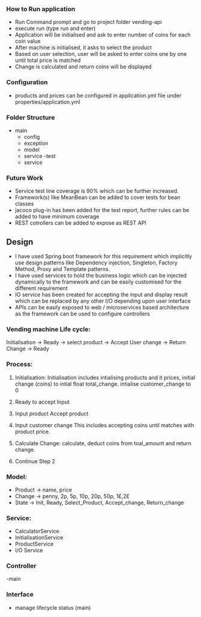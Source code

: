 ### How to Run application
- Run Command prompt and go to project folder vending-api
- execute run (type run and enter)
- Application will be initialised and ask to enter number of coins for each coin value
- After machine is initialised, it asks to select the product
- Based on user selection, user will be asked to enter coins one by one until total price is matched
- Change is calculated and return coins will be displayed

### Configuration
- products and prices can be configured in application.yml file under properties/application.yml


### Folder Structure
- main
  - config
  - exception
  - model
  - service
-test
  - service

### Future Work
- Service test line coverage is 90% which can be further increased.
- Framework(s) like MeanBean can be added to cover tests for bean classes
- jacoco plug-in has been added for the test report, further rules can be added to have minimum coverage
- REST cotrollers can be added to expose as REST API


## Design
- I have used Spring boot framework for this requirement which implicitly use design patterns like Dependency injection, Singleton, Factory Method, Proxy and Template patterns.
- I have used services to hold the business logic which can be injected dynamically to the framework and can be easily customised for the different requirement
- IO service  has been created for accepting the input and display result which can be replaced by any other I/O depending upon user interface
- APIs can be easily exposed to web / microservices based architecture as the framework can be used to configure controllers


### Vending machine Life cycle:

Initialisation -> Ready -> select product -> Accept User change -> Return Change -> Ready

### Process:

1. Initialisation:
   Initialisation includes intialising products and it prices, initial change (coins) to intial float total_change. intialise customer_change to 0

2. Ready to accept Input

3. Input product
   Accept product

4. Input customer change
   This includes accepting coins until matches with product price.

5. Calculate Change:
   calculate, deduct coins from toal_amount  and return change.

6. Continue Step 2



### Model:
- Product -> name, price
- Change -> penny, 2p, 5p, 10p, 20p, 50p, 1£,2£
- State -> Init, Ready, Select_Product, Accept_change, Return_change


### Service:
- CalculatorService
- InitialisationService
- ProductService
- I/O Service

### Controller
-main 

### Interface
- manage lifecycle status (main)


	

	
